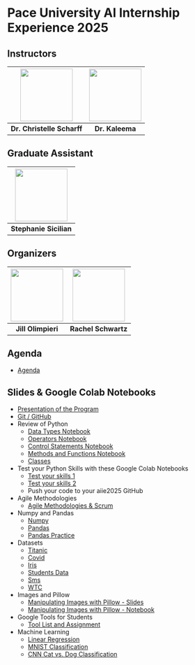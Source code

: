 # Pace University AI Internship Experience 2025 

## Instructors

| <img src="https://media.licdn.com/dms/image/v2/D4D03AQGUOZerxyep8g/profile-displayphoto-shrink_800_800/B4DZSTiIydG4Ak-/0/1737641988394?e=1754524800&v=beta&t=qgkTMts1G-Vy6Vb5mMTkW-py7qg8PYbcbs4NdzLYVpc" width="120"/> | <img src="https://media.licdn.com/dms/image/v2/D4E03AQExsy_VJBbFmg/profile-displayphoto-shrink_800_800/profile-displayphoto-shrink_800_800/0/1725973639624?e=1754524800&v=beta&t=mUwOQtZX2hAJXbUyo2gI1yW6Elutj0dvsLuf2BWVAcw" width="120"/> |
|:--:|:--:|
| **Dr. Christelle Scharff** | **Dr. Kaleema** |

## Graduate Assistant

| <img src="https://media.licdn.com/dms/image/v2/D4D03AQG2Nf63gUD53g/profile-displayphoto-shrink_800_800/profile-displayphoto-shrink_800_800/0/1715188480511?e=1754524800&v=beta&t=vwrBDcdhYupCQck67RVkaG7dkUWdY4bCAcWGkvtOsLs" width="120"/> |
|:--:|
| **Stephanie Sicilian** |

## Organizers

| <img src="https://media.licdn.com/dms/image/v2/D4E03AQFIo2vleiaJgw/profile-displayphoto-shrink_800_800/profile-displayphoto-shrink_800_800/0/1702016197804?e=1754524800&v=beta&t=bI0vb1RBZ7TaxENAb6nedcdqV602kJyPyhPcVKGFpl8" width="120"/> | <img src="https://media.licdn.com/dms/image/v2/D4E03AQGW3urX2GrCzg/profile-displayphoto-shrink_800_800/profile-displayphoto-shrink_800_800/0/1701128920558?e=1754524800&v=beta&t=FIqX56yQVOZRgWIUuyVWRyYhaV7nDPZ1DYNd2TLdR-M" width="120"/> |
|:--:|:--:|
| **Jill Olimpieri** | **Rachel Schwartz** |

## Agenda

* [Agenda](https://bit.ly/aiie2025agenda)

## Slides & Google Colab Notebooks

* [Presentation of the Program](https://docs.google.com/presentation/d/1mXs8x03CNAjjxBTiG6ulTVpsa-6LVy1h/present)
* [Git / GitHub](https://docs.google.com/presentation/d/1QrUF5VkxmcPVTuK3uwPpu2BEuMMzvJUvMagqOTXlUpw/present)
* Review of Python
  * [Data Types Notebook](https://drive.google.com/file/d/1G1_RV6o8__wldSdG9ebppcA6_IOIM0-k/view?usp=sharing)
  * [Operators Notebook](https://drive.google.com/file/d/1-xB1lUb_30c4ua7RdvYhWwd9dcUsVeWg/view?usp=sharing)
  * [Control Statements Notebook](https://drive.google.com/file/d/1njIBsKHYgx7EfZqgSOUOGinpJLfLvw_x/view?usp=sharing)
  * [Methods and Functions Notebook](https://drive.google.com/file/d/1_l10qjs6yuKQC36cSaGPzz_vR5Wkfdc6/view?usp=sharing)
  * [Classes](https://drive.google.com/file/d/1K9eAaCONdEARKY0wu2kxGEKZMnYDKToa/view?usp=sharing)
* Test your Python Skills with these Google Colab Notebooks
  * [Test your skills 1](https://colab.research.google.com/drive/1of3ofPbaCMLLRGxYngXaK8NjqLXPeesS?usp=sharing)
  * [Test your skills 2](https://colab.research.google.com/drive/1TaJ7gjhtNIvPNJDbJzJY6YBNRKJh_ndx?usp=sharing)
  * Push your code to your aiie2025 GitHub
* Agile Methodologies
  * [Agile Methodologies & Scrum](https://docs.google.com/presentation/d/13GKbuR_8ylKtdVQJ2RFiif0dv7dr3BQLEpecwSXjbiM/edit?usp=sharing)
* Numpy and Pandas
  * [Numpy](https://drive.google.com/file/d/1_6DqSqxVdTqlYMmWIfK-Qv2soZfKqknr/view?usp=sharing)
  * [Pandas](https://drive.google.com/file/d/1WkKzB-IYSTxEgcGgaYbVvisdtRjOsDjP/view?usp=sharing)
  * [Pandas Practice](https://docs.google.com/document/d/1kJemEivhqu-ZUTUpCJWkvFJIM2zN0c3M/edit?usp=sharing&ouid=117718613427254641121&rtpof=true&sd=true)
* Datasets
  * [Titanic](https://drive.google.com/file/d/1faAdD3eiH1I6JszaT8W-aJ2MkUGnLrWP/view?usp=sharing)
  * [Covid](https://drive.google.com/file/d/1xp74Fos6icE6-rnmbMkpDQwv2ULyxxoR/view?usp=sharing)
  * [Iris](https://drive.google.com/file/d/1WaFl8leNNlVua8bNRtXGspR5_oxC3X1p/view?usp=sharing)
  * [Students Data](https://drive.google.com/file/d/1B62SwEqe5klGIAFACsNg-UE2GkF_-yVy/view?usp=sharing)
  * [Sms](https://drive.google.com/file/d/1Mt28eus6FKwew77rF0IFbgJr3M9iIHi9/view?usp=sharing)
  * [WTC](https://drive.google.com/file/d/16OPif9DaQbJR-f7cMdK12KF4lSq-yP3C/view?usp=sharing)
* Images and Pillow
  * [Manipulating Images with Pillow - Slides](https://docs.google.com/presentation/d/1pmLRYXQF2DYPcz9OJpT4_Znz3l6M5Xc9jvg0jUdXb24/present)
  * [Manipulating Images with Pillow - Notebook](https://bit.ly/imgfiltercolab)
* Google Tools for Students
  * [Tool List and Assignment](https://docs.google.com/document/d/1cTK4GF2fc-lw-wU6Dl49xfqw6w55IzynnbGeP292ClI/edit?usp=sharing)
* Machine Learning
  * [Linear Regression](https://drive.google.com/file/d/1Re9hytp7VzWhSEtj4g4CPOhIwSenazyx/view?usp=sharing)
  * [MNIST Classification](https://drive.google.com/file/d/1kPpaksyGzVHJ0EAvOjy_fTf51Ch8rN6c/view?usp=sharing)
  * [CNN Cat vs. Dog Classification](https://drive.google.com/file/d/1CgxWLSib_cb-inFlwgxB3MVEM5rcHPSB/view?usp=sharing)
